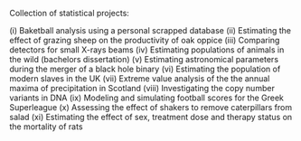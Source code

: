 Collection of statistical projects:

(i) Baketball analysis using a personal scrapped database
(ii) Estimating the effect of grazing sheep on the productivity of oak oppice
(iii) Comparing detectors for small X-rays beams
(iv) Estimating populations of animals in the wild (bachelors dissertation)
(v) Estimating astronomical parameters during the merger of a black hole binary
(vi) Estimating the population of modern slaves in the UK
(vii) Extreme value analysis of the the annual maxima of precipitation in Scotland
(viii) Investigating the copy number variants in DNA
(ix) Modeling and simulating football scores for the Greek Superleague
(x) Assessing the effect of shakers to remove caterpillars from salad
(xi) Estimating the effect of sex, treatment dose and therapy status on the mortality of rats
